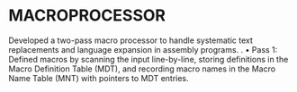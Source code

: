 # MACROPROCESSOR
Developed a two-pass macro processor to handle systematic text replacements and language expansion in assembly programs. . • Pass 1: Defined macros by scanning the input line-by-line, storing definitions in the Macro Definition Table (MDT), and recording macro names in the Macro Name Table (MNT) with pointers to MDT entries. 
